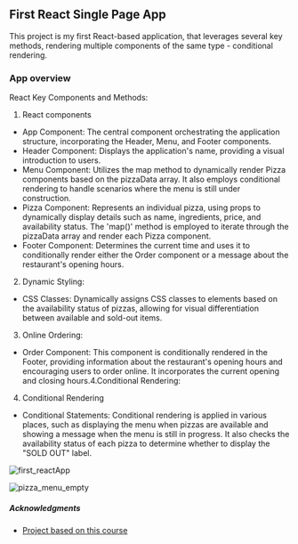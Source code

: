## First React Single Page App 

This project is my first React-based application, that leverages several key methods, rendering multiple components of the same type - conditional rendering. 

### App overview
React Key Components and Methods:
1. React components
* App Component: The central component orchestrating the application structure, incorporating the Header, Menu, and Footer components.
* Header Component: Displays the application's name, providing a visual introduction to users.
* Menu Component: Utilizes the map method to dynamically render Pizza components based on the pizzaData array. It also employs conditional rendering to handle scenarios where the menu is still under construction.
* Pizza Component: Represents an individual pizza, using props to dynamically display details such as name, ingredients, price, and availability status. The 'map()' method is employed to iterate through the pizzaData array and render each Pizza component.
* Footer Component: Determines the current time and uses it to conditionally render either the Order component or a message about the restaurant's opening hours.

2. Dynamic Styling:
* CSS Classes: Dynamically assigns CSS classes to elements based on the availability status of pizzas, allowing for visual differentiation between available and sold-out items.

3. Online Ordering:
* Order Component: This component is conditionally rendered in the Footer, providing information about the restaurant's opening hours and encouraging users to order online. It incorporates the current opening and closing hours.4.Conditional Rendering:

4. Conditional Rendering
* Conditional Statements: Conditional rendering is applied in various places, such as displaying the menu when pizzas are available and showing a message when the menu is still in progress. It also checks the availability status of each pizza to determine whether to display the "SOLD OUT" label.

  
![first_reactApp](https://github.com/inn28a/Pizza_menu/assets/49073623/2823e26d-cc22-4fc3-98bb-1cd06fed22fa)

![pizza_menu_empty](https://github.com/inn28a/Pizza_menu/assets/49073623/95739c04-76fe-49be-bc7d-5b7c70072a0e)


##### Acknowledgments

* [Project based on this course](https://www.udemy.com/course/the-ultimate-react-course/)

